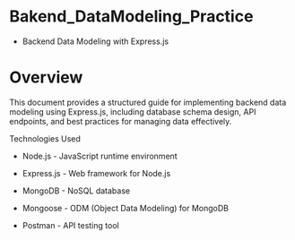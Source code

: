 # Bakend_DataModeling_Practice

*  Backend Data Modeling with Express.js

# Overview

This document provides a structured guide for implementing backend data modeling using Express.js, including database schema design, API endpoints, and best practices for managing data effectively.

Technologies Used

* Node.js - JavaScript runtime environment

* Express.js - Web framework for Node.js

* MongoDB - NoSQL database

* Mongoose - ODM (Object Data Modeling) for MongoDB

* Postman - API testing tool
